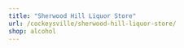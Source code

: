 ```yaml
---
title: "Sherwood Hill Liquor Store"
url: /cockeysville/sherwood-hill-liquor-store/
shop: alcohol
---
```

